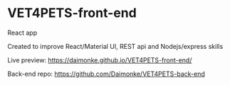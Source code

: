 # VET4PETS-front-end
React app

Created to improve React/Material UI, REST api and Nodejs/express skills

Live preview: https://daimonke.github.io/VET4PETS-front-end/

Back-end repo: https://github.com/Daimonke/VET4PETS-back-end 
